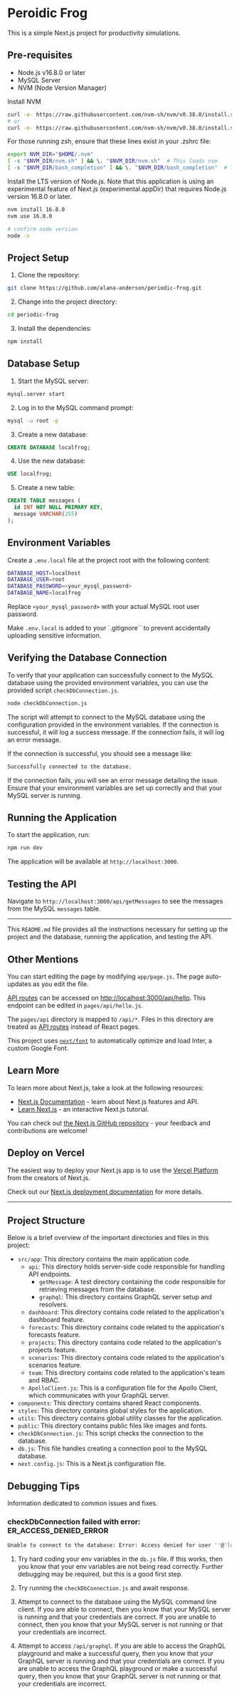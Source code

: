 # Peroidic Frog

This is a simple Next.js project for productivity simulations.

## Pre-requisites

- Node.js v16.8.0 or later
- MySQL Server
- NVM (Node Version Manager)

Install NVM

```bash
curl -o- https://raw.githubusercontent.com/nvm-sh/nvm/v0.38.0/install.sh | zsh
# or 
curl -o- https://raw.githubusercontent.com/nvm-sh/nvm/v0.38.0/install.sh | bash
```

For those running zsh, ensure that these lines exist in your .zshrc file:

```bash
export NVM_DIR="$HOME/.nvm"
[ -s "$NVM_DIR/nvm.sh" ] && \. "$NVM_DIR/nvm.sh"  # This loads nvm
[ -s "$NVM_DIR/bash_completion" ] && \. "$NVM_DIR/bash_completion"  # This loads nvm bash_completion
```

Install the LTS version of Node.js. Note that this application is using an experimental feature of Next.js (experimental.appDir) that requires Node.js version 16.8.0 or later.

```bash
nvm install 16.8.0
nvm use 16.8.0

# confirm node version
node -v
```


## Project Setup

1. Clone the repository:

```bash
git clone https://github.com/alana-anderson/periodic-frog.git
```

2. Change into the project directory:

```bash
cd periodic-frog
```

3. Install the dependencies:

```bash
npm install
```

## Database Setup

1. Start the MySQL server:

```bash
mysql.server start
```

2. Log in to the MySQL command prompt:

```bash
mysql -u root -p
```

3. Create a new database:

```sql
CREATE DATABASE localfrog;
```

4. Use the new database:

```sql
USE localfrog;
```

5. Create a new table:

```sql
CREATE TABLE messages (
  id INT NOT NULL PRIMARY KEY,
  message VARCHAR(255)
);
```

## Environment Variables

Create a `.env.local` file at the project root with the following content:

```bash
DATABASE_HOST=localhost
DATABASE_USER=root
DATABASE_PASSWORD=<your_mysql_password>
DATABASE_NAME=localfrog
```

Replace `<your_mysql_password>` with your actual MySQL root user password.

Make `.env.local` is added to your `.gitignore`` to prevent accidentally uploading sensitive information.

## Verifying the Database Connection

To verify that your application can successfully connect to the MySQL database using the provided environment variables, you can use the provided script `checkDbConnection.js`.

```bash
node checkDbConnection.js
```

The script will attempt to connect to the MySQL database using the configuration provided in the environment variables. If the connection is successful, it will log a success message. If the connection fails, it will log an error message.

If the connection is successful, you should see a message like:
```bash
Successfully connected to the database.
```

If the connection fails, you will see an error message detailing the issue. Ensure that your environment variables are set up correctly and that your MySQL server is running.

## Running the Application

To start the application, run:

```bash
npm run dev
```

The application will be available at `http://localhost:3000`.

## Testing the API

Navigate to `http://localhost:3000/api/getMessages` to see the messages from the MySQL `messages` table.

---

This `README.md` file provides all the instructions necessary for setting up the project and the database, running the application, and testing the API.


## Other Mentions

You can start editing the page by modifying `app/page.js`. The page auto-updates as you edit the file.

[API routes](https://nextjs.org/docs/api-routes/introduction) can be accessed on [http://localhost:3000/api/hello](http://localhost:3000/api/hello). This endpoint can be edited in `pages/api/hello.js`.

The `pages/api` directory is mapped to `/api/*`. Files in this directory are treated as [API routes](https://nextjs.org/docs/api-routes/introduction) instead of React pages.

This project uses [`next/font`](https://nextjs.org/docs/basic-features/font-optimization) to automatically optimize and load Inter, a custom Google Font.

## Learn More

To learn more about Next.js, take a look at the following resources:

- [Next.js Documentation](https://nextjs.org/docs) - learn about Next.js features and API.
- [Learn Next.js](https://nextjs.org/learn) - an interactive Next.js tutorial.

You can check out [the Next.js GitHub repository](https://github.com/vercel/next.js/) - your feedback and contributions are welcome!

## Deploy on Vercel

The easiest way to deploy your Next.js app is to use the [Vercel Platform](https://vercel.com/new?utm_medium=default-template&filter=next.js&utm_source=create-next-app&utm_campaign=create-next-app-readme) from the creators of Next.js.

Check out our [Next.js deployment documentation](https://nextjs.org/docs/deployment) for more details.


---

## Project Structure 

Below is a brief overview of the important directories and files in this project:

- `src/app`: This directory contains the main application code. 
  - `api`: This directory holds server-side code responsible for handling API endpoints.
    - `getMessage`: A test directory containing the code responsible for retrieving messages from the database.
    - `graphql`: This directory contains GraphQL server setup and resolvers.
  - `dashboard`: This directory contains code related to the application's dashboard feature.
  - `forecasts`: This directory contains code related to the application's forecasts feature.
  - `projects`: This directory contains code related to the application's projects feature.
  - `scenarios`: This directory contains code related to the application's scenarios feature.
  - `team`: This directory contains code related to the application's team and RBAC.
  - `ApolloClient.js`: This is a configuration file for the Apollo Client, which communicates with your GraphQL server.
- `components`: This directory contains shared React components.
- `styles`: This directory contains global styles for the application.
- `utils`: This directory contains global utility classes for the application.
- `public`: This directory contains public files like images and fonts.
- `checkDbConnection.js`: This script checks the connection to the database.
- `db.js`: This file handles creating a connection pool to the MySQL database.
- `next.config.js`: This is a Next.js configuration file.

## Debugging Tips

Information dedicated to common issues and fixes.

### checkDbConnection failed with error: ER_ACCESS_DENIED_ERROR

```bash
Unable to connect to the database: Error: Access denied for user ''@'localhost' (using password: NO)
```

1. Try hard coding your env variables in the `db.js` file. If this works, then you know that your env variables are not being read correctly. Further debugging may be required, but this is a good first step. 

2. Try running the `checkDbConnection.js` and await response.

3. Attempt to connect to the database using the MySQL command line client. If you are able to connect, then you know that your MySQL server is running and that your credentials are correct. If you are unable to connect, then you know that your MySQL server is not running or that your credentials are incorrect.

4. Attempt to access `/api/graphql`. If you are able to access the GraphQL playground and make a successful query, then you know that your GraphQL server is running and that your credentials are correct. If you are unable to access the GraphQL playground or make a successful query, then you know that your GraphQL server is not running or that your credentials are incorrect.

